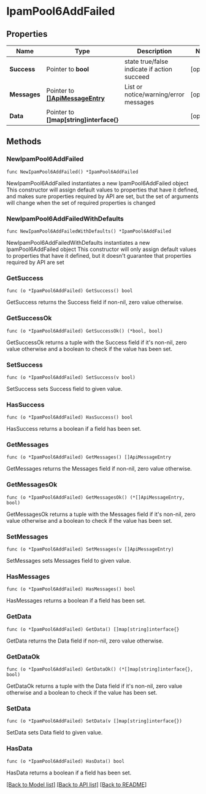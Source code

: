 # IpamPool6AddFailed

## Properties

Name | Type | Description | Notes
------------ | ------------- | ------------- | -------------
**Success** | Pointer to **bool** | state true/false indicate if action succeed | [optional] 
**Messages** | Pointer to [**[]ApiMessageEntry**](ApiMessageEntry.md) | List or notice/warning/error messages | [optional] 
**Data** | Pointer to **[]map[string]interface{}** |  | [optional] 

## Methods

### NewIpamPool6AddFailed

`func NewIpamPool6AddFailed() *IpamPool6AddFailed`

NewIpamPool6AddFailed instantiates a new IpamPool6AddFailed object
This constructor will assign default values to properties that have it defined,
and makes sure properties required by API are set, but the set of arguments
will change when the set of required properties is changed

### NewIpamPool6AddFailedWithDefaults

`func NewIpamPool6AddFailedWithDefaults() *IpamPool6AddFailed`

NewIpamPool6AddFailedWithDefaults instantiates a new IpamPool6AddFailed object
This constructor will only assign default values to properties that have it defined,
but it doesn't guarantee that properties required by API are set

### GetSuccess

`func (o *IpamPool6AddFailed) GetSuccess() bool`

GetSuccess returns the Success field if non-nil, zero value otherwise.

### GetSuccessOk

`func (o *IpamPool6AddFailed) GetSuccessOk() (*bool, bool)`

GetSuccessOk returns a tuple with the Success field if it's non-nil, zero value otherwise
and a boolean to check if the value has been set.

### SetSuccess

`func (o *IpamPool6AddFailed) SetSuccess(v bool)`

SetSuccess sets Success field to given value.

### HasSuccess

`func (o *IpamPool6AddFailed) HasSuccess() bool`

HasSuccess returns a boolean if a field has been set.

### GetMessages

`func (o *IpamPool6AddFailed) GetMessages() []ApiMessageEntry`

GetMessages returns the Messages field if non-nil, zero value otherwise.

### GetMessagesOk

`func (o *IpamPool6AddFailed) GetMessagesOk() (*[]ApiMessageEntry, bool)`

GetMessagesOk returns a tuple with the Messages field if it's non-nil, zero value otherwise
and a boolean to check if the value has been set.

### SetMessages

`func (o *IpamPool6AddFailed) SetMessages(v []ApiMessageEntry)`

SetMessages sets Messages field to given value.

### HasMessages

`func (o *IpamPool6AddFailed) HasMessages() bool`

HasMessages returns a boolean if a field has been set.

### GetData

`func (o *IpamPool6AddFailed) GetData() []map[string]interface{}`

GetData returns the Data field if non-nil, zero value otherwise.

### GetDataOk

`func (o *IpamPool6AddFailed) GetDataOk() (*[]map[string]interface{}, bool)`

GetDataOk returns a tuple with the Data field if it's non-nil, zero value otherwise
and a boolean to check if the value has been set.

### SetData

`func (o *IpamPool6AddFailed) SetData(v []map[string]interface{})`

SetData sets Data field to given value.

### HasData

`func (o *IpamPool6AddFailed) HasData() bool`

HasData returns a boolean if a field has been set.


[[Back to Model list]](../README.md#documentation-for-models) [[Back to API list]](../README.md#documentation-for-api-endpoints) [[Back to README]](../README.md)


